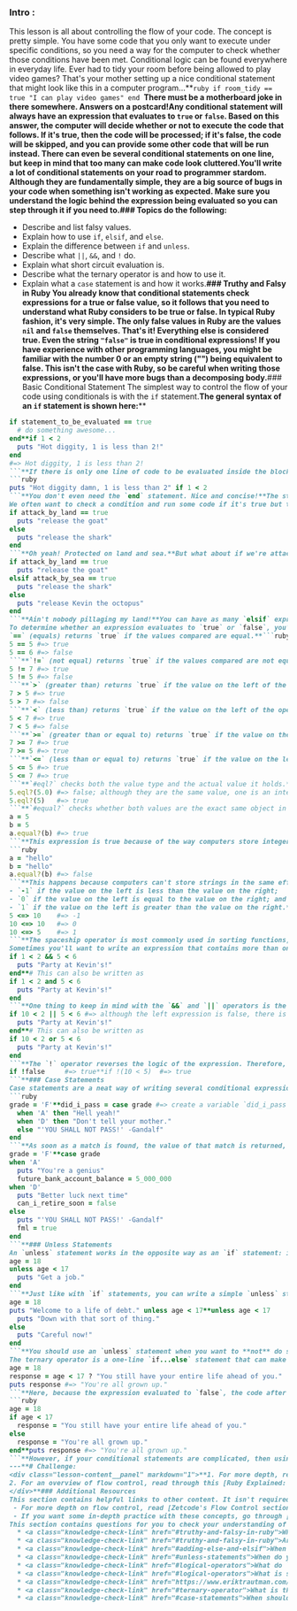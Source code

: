 ### Intro :
>
This lesson is all about controlling the flow of your code. The concept is pretty simple. You have some code that you only want to execute under specific conditions, so you need a way for the computer to check whether those conditions have been met. Conditional logic can be found everywhere in everyday life. Ever had to tidy your room before being allowed to play video games? That's your mother setting up a nice conditional statement that might look like this in a computer program...**```ruby
if room_tidy == true
  "I can play video games"
end
```**There must be a motherboard joke in there somewhere. Answers on a postcard!**Any conditional statement will always have an expression that evaluates to `true` or `false`. Based on this answer, the computer will decide whether or not to execute the code that follows. If it's true, then the code will be processed; if it's false, the code will be skipped, and you can provide some other code that will be run instead. There can even be several conditional statements on one line, but keep in mind that too many can make code look cluttered.**You'll write a lot of conditional statements on your road to programmer stardom. Although they are fundamentally simple, they are a big source of bugs in your code when something isn't working as expected. Make sure you understand the logic behind the expression being evaluated so you can step through it if you need to.**###  Topics
  do the following:****
 - Describe and list falsy values.
 - Explain how to use `if`, `elsif`, and `else`.
 - Explain the difference between `if` and `unless`.
 - Describe what `||`, `&&`, and `!` do.
 - Explain what short circuit evaluation is.
 - Describe what the ternary operator is and how to use it.
 - Explain what a `case` statement is and how it works.**### Truthy and Falsy in Ruby
You already know that conditional statements check expressions for a true or false value, so it follows that you need to understand what Ruby considers to be true or false. In typical Ruby fashion, it's very simple. The only false values in Ruby are the values `nil` and `false` themselves. That's it! Everything else is considered true. Even the string `"false"` is true in conditional expressions! If you have experience with other programming languages, you might be familiar with the number 0 or an empty string ("") being equivalent to false. This isn't the case with Ruby, so be careful when writing those expressions, or you'll have more bugs than a decomposing body.**### Basic Conditional Statement
The simplest way to control the flow of your code using conditionals is with the `if` statement.**The general syntax of an `if` statement is shown here:****
```ruby
if statement_to_be_evaluated == true
  # do something awesome...
end**if 1 < 2
  puts "Hot diggity, 1 is less than 2!"
end
#=> Hot diggity, 1 is less than 2!
```**If there is only one line of code to be evaluated inside the block, then you can rewrite the code to be more succinct and take up only one line:****
```ruby
puts "Hot diggity damn, 1 is less than 2" if 1 < 2
```**You don't even need the `end` statement. Nice and concise!**The statement to be evaluated can be anything that returns true or false. It could be a mathematical expression, a variable value, or a call to a method. Only if the expression evaluates to true does the code inside the block run.**### Adding else and elsif
We often want to check a condition and run some code if it's true but then run some other code if it's false. This is done with an `if...else` statement.**```ruby
if attack_by_land == true
  puts "release the goat"
else
  puts "release the shark"
end
```**Oh yeah! Protected on land and sea.**But what about if we're attacked by air? We need yet another conditional check. Enter the `if...elsif...else` statement!**```ruby
if attack_by_land == true
  puts "release the goat"
elsif attack_by_sea == true
  puts "release the shark"
else
  puts "release Kevin the octopus"
end
```**Ain't nobody pillaging my land!**You can have as many `elsif` expressions as you want. The `else` clause is optional, but you usually want to provide some default value in case none of the previous expressions evaluate to `true`.**### Boolean Logic
To determine whether an expression evaluates to `true` or `false`, you'll need a comparison operator. There are several provided by Ruby:****
`==` (equals) returns `true` if the values compared are equal.**```ruby
5 == 5 #=> true
5 == 6 #=> false
```**`!=` (not equal) returns `true` if the values compared are not equal.**```ruby
5 != 7 #=> true
5 != 5 #=> false
```**`>` (greater than) returns `true` if the value on the left of the operator is larger than the value on the right.**```ruby
7 > 5 #=> true
5 > 7 #=> false
```**`<` (less than) returns `true` if the value on the left of the operator is smaller than the value on the right.**```ruby
5 < 7 #=> true
7 < 5 #=> false
```**`>=` (greater than or equal to) returns `true` if the value on the left of the operator is larger than or equal to the value on the right.**```ruby
7 >= 7 #=> true
7 >= 5 #=> true
```**`<=` (less than or equal to) returns `true` if the value on the left of the operator is smaller than or equal to the value on the right.**```ruby
5 <= 5 #=> true
5 <= 7 #=> true
```**`#eql?` checks both the value type and the actual value it holds.**```ruby
5.eql?(5.0) #=> false; although they are the same value, one is an integer and the other is a float
5.eql?(5)   #=> true
```**`#equal?` checks whether both values are the exact same object in memory. This can be slightly confusing because of the way computers store some values for efficiency. Two variables pointing to the same number will usually return `true`.**```ruby
a = 5
b = 5
a.equal?(b) #=> true
```**This expression is true because of the way computers store integers in memory. Although two different variables are holding the number 5, they point to the same object in memory. However, consider the next code example:****
```ruby
a = "hello"
b = "hello"
a.equal?(b) #=> false
```**This happens because computers can't store strings in the same efficient way they store numbers. Although the values of the variables are the same, the computer has created two separate string objects in memory.**In addition to the above operators, Ruby has a special operator that is affectionately referred to as the **spaceship operator**. Unlike the other comparison operators, which all return `true` or `false`, the spaceship operator returns one of three numerical values.**`<=>` (spaceship operator) returns the following:****
- `-1` if the value on the left is less than the value on the right;
- `0` if the value on the left is equal to the value on the right; and
- `1` if the value on the left is greater than the value on the right.**```ruby
5 <=> 10    #=> -1
10 <=> 10   #=> 0
10 <=> 5    #=> 1
```**The spaceship operator is most commonly used in sorting functions, which we'll cover more later.**All of the above operators also work on data types other than numbers, such as strings. Why not play around with this in a REPL?**### Logical Operators
Sometimes you'll want to write an expression that contains more than one condition. In Ruby, this is accomplished with logical operators, which are `&&` (and), `||` (or) and `!` (not).**There are some differences between the word versions and their symbolic equivalents, particularly in the way they evaluate code. I recommend you read [this article](https://avdi.codes/how-to-use-rubys-english-andor-operators-without-going-nuts/) that explains the differences.**The `&&` operator returns `true` if **both** the left and right expressions return `true`.**```ruby
if 1 < 2 && 5 < 6
  puts "Party at Kevin's!"
end**# This can also be written as
if 1 < 2 and 5 < 6
  puts "Party at Kevin's!"
end
```**One thing to keep in mind with the `&&` and `||` operators is the order of logic. The expressions are always evaluated from left to right.**Using the `&&` operator, both expressions must return `true`. If the first expression encountered returns `false`, then the second expression is never checked. To the Ruby interpreter, it's pointless to evaluate the second half as the overall expression can never return `true`.**With the `||` operator, if the first expression evaluates to `true`, then the second expression is never checked because the complete expression is already `true`, and the code in the block is run.**This is known as **short circuit evaluation**.**```ruby
if 10 < 2 || 5 < 6 #=> although the left expression is false, there is a party at Kevin's because the right expression returns true
  puts "Party at Kevin's!"
end**# This can also be written as
if 10 < 2 or 5 < 6
  puts "Party at Kevin's!"
end
```**The `!` operator reverses the logic of the expression. Therefore, if the expression itself returns `false`, using the `!` operator makes the expression `true`, and the code inside the block will be executed.**```ruby
if !false     #=> true**if !(10 < 5)  #=> true
```**### Case Statements
Case statements are a neat way of writing several conditional expressions that would normally result in a messy `if...elsif` statement. You can even assign the return value from a case statement to a variable for use later.**Case statements process each condition in turn, and if the condition returns `false`, it will move onto the next one until a match is found. An `else` clause can be provided to serve as a default if no match is found.**
```ruby
grade = 'F'**did_i_pass = case grade #=> create a variable `did_i_pass` and assign the result of a call to case with the variable grade passed in
  when 'A' then "Hell yeah!"
  when 'D' then "Don't tell your mother."
  else "'YOU SHALL NOT PASS!' -Gandalf"
end
```**As soon as a match is found, the value of that match is returned, and the case statement stops execution. Can you tell what the value of the `did_i_pass` variable is going to be after the case statement?**If you need to do some more complex code manipulation, you can remove the `then` keyword and instead place the code to be executed on the next line.**```ruby
grade = 'F'**case grade
when 'A'
  puts "You're a genius"
  future_bank_account_balance = 5_000_000
when 'D'
  puts "Better luck next time"
  can_i_retire_soon = false
else
  puts "'YOU SHALL NOT PASS!' -Gandalf"
  fml = true
end
```**### Unless Statements
An `unless` statement works in the opposite way as an `if` statement: it only processes the code in the block if the expression evaluates to `false`. There isn't much more to it.**```ruby
age = 18
unless age < 17
  puts "Get a job."
end
```**Just like with `if` statements, you can write a simple `unless` statement on one line, and you can also add an `else` clause.**```ruby
age = 18
puts "Welcome to a life of debt." unless age < 17**unless age < 17
  puts "Down with that sort of thing."
else
  puts "Careful now!"
end
```**You should use an `unless` statement when you want to **not** do something if a condition is `true`, because it can make your code more readable than using `if !true`.**### Ternary Operator
The ternary operator is a one-line `if...else` statement that can make your code much more concise.**Its syntax is `conditional statement ? <execute if true> : <execute if false>`. You can assign the return value of the expression to a variable.**```ruby
age = 18
response = age < 17 ? "You still have your entire life ahead of you." : "You're all grown up."
puts response #=> "You're all grown up."
```**Here, because the expression evaluated to `false`, the code after the `:` was assigned to the variable `response`.**Writing this as an `if...else` statement would be much more verbose:****
```ruby
age = 18
if age < 17
  response = "You still have your entire life ahead of you."
else
  response = "You're all grown up."
end**puts response #=> "You're all grown up."
```**However, if your conditional statements are complicated, then using an `if...else` statement can help to make your code more readable. Remember, **above all else, your code needs to be readable and understandable by other people**, especially in the development stage. You can always optimize your code for efficiency once it's finished and you're moving to a production environment where speed matters.
---**# Challenge:
<div class="lesson-content__panel" markdown="1">**1. For more depth, read the [Flow Control](https://launchschool.com/books/ruby/read/flow_control#conditionals) chapter from LaunchSchool's *Introduction to Programming With Ruby*.
2. For an overview of flow control, read through this [Ruby Explained: Conditionals and Flow Control](https://www.eriktrautman.com/posts/ruby-explained-conditionals-and-flow-control) article.
</div>**### Additional Resources
This section contains helpful links to other content. It isn't required, so consider it supplemental.** - For more on the spaceship operator, see [this Stack Overflow post](https://stackoverflow.com/questions/827649/what-is-the-ruby-spaceship-operator).
 - For more depth on flow control, read [Zetcode's Flow Control section](http://zetcode.com/lang/rubytutorial/flowcontrol/).
 - If you want some in-depth practice with these concepts, go through [Learn Ruby the Hard Way](https://learnrubythehardway.org/book/) from [Exercise 27](https://learnrubythehardway.org/book/ex27.html) through Exercise 31.**### Knowledge Check
This section contains questions for you to check your understanding of this lesson. If you're having trouble answering the questions below on your own, review the material above to find the answer.**  * <a class="knowledge-check-link" href="#boolean-logic">What is a Boolean?</a>
  * <a class="knowledge-check-link" href="#truthy-and-falsy-in-ruby">What are "truthy" values?</a>
  * <a class="knowledge-check-link" href="#truthy-and-falsy-in-ruby">Are the following considered true or false: `nil`, `0`, `"0"`, `""`, `1`, `[]`, `{}` and `-1`?</a>
  * <a class="knowledge-check-link" href="#adding-else-and-elsif">When do you use `elsif`?</a>
  * <a class="knowledge-check-link" href="#unless-statements">When do you use `unless`?</a>
  * <a class="knowledge-check-link" href="#logical-operators">What do `||` and `&&` and `!` do?</a>
  * <a class="knowledge-check-link" href="#logical-operators">What is short circuit evaluation?</a>
  * <a class="knowledge-check-link" href="https://www.eriktrautman.com/posts/ruby-explained-conditionals-and-flow-control">What is returned by `puts("woah") || true`?</a>
  * <a class="knowledge-check-link" href="#ternary-operator">What is the ternary operator?</a>
  * <a class="knowledge-check-link" href="#case-statements">When should you use a case statement? </a>
